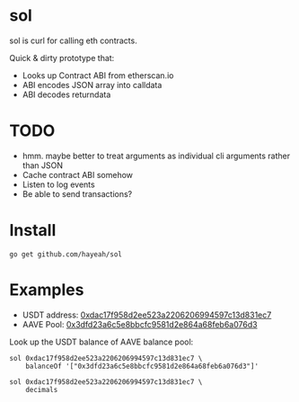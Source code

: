 # sol

sol is curl for calling eth contracts.

Quick & dirty prototype that:

* Looks up Contract ABI from etherscan.io
* ABI encodes JSON array into calldata
* ABI decodes returndata

# TODO

* hmm. maybe better to treat arguments as individual cli arguments rather than JSON
* Cache contract ABI somehow
* Listen to log events
* Be able to send transactions?

# Install

```
go get github.com/hayeah/sol
```

# Examples

* USDT address: [0xdac17f958d2ee523a2206206994597c13d831ec7](https://etherscan.io/token/0xdac17f958d2ee523a2206206994597c13d831ec7)
* AAVE Pool: [0x3dfd23a6c5e8bbcfc9581d2e864a68feb6a076d3](https://etherscan.io/address/0x3dfd23a6c5e8bbcfc9581d2e864a68feb6a076d3)


Look up the USDT balance of AAVE balance pool:

```
sol 0xdac17f958d2ee523a2206206994597c13d831ec7 \
    balanceOf '["0x3dfd23a6c5e8bbcfc9581d2e864a68feb6a076d3"]'
```

```
sol 0xdac17f958d2ee523a2206206994597c13d831ec7 \
    decimals
```